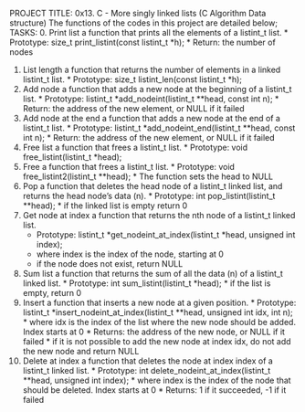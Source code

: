 PROJECT TITLE: 0x13. C - More singly linked lists (C Algorithm Data structure)
The functions of the codes in this project are detailed below;
TASKS:
0. Print list
	a function that prints all the elements of a listint_t list.
		* Prototype: size_t print_listint(const listint_t *h);
		* Return: the number of nodes
1. List length
	a function that returns the number of elements in a linked listint_t list.
		* Prototype: size_t listint_len(const listint_t *h);
2. Add node
	a function that adds a new node at the beginning of a listint_t list.
		* Prototype: listint_t *add_nodeint(listint_t **head, const int n);
		* Return: the address of the new element, or NULL if it failed
3. Add node at the end
	a function that adds a new node at the end of a listint_t list.
		* Prototype: listint_t *add_nodeint_end(listint_t **head, const int n);
		* Return: the address of the new element, or NULL if it failed
4. Free list
	a function that frees a listint_t list.
		* Prototype: void free_listint(listint_t *head);
5. Free
	a function that frees a listint_t list.
		* Prototype: void free_listint2(listint_t **head);
		* The function sets the head to NULL
6. Pop
	a function that deletes the head node of a listint_t linked list, and returns the head node’s data (n).
		* Prototype: int pop_listint(listint_t **head);
		* if the linked list is empty return 0
7. Get node at index
	a function that returns the nth node of a listint_t linked list.
	* Prototype: listint_t *get_nodeint_at_index(listint_t *head, unsigned int index);
	* where index is the index of the node, starting at 0
	* if the node does not exist, return NULL
8. Sum list
	 a function that returns the sum of all the data (n) of a listint_t linked list.
		* Prototype: int sum_listint(listint_t *head);
		* if the list is empty, return 0
9. Insert
	a function that inserts a new node at a given position.
		* Prototype: listint_t *insert_nodeint_at_index(listint_t **head, unsigned int idx, int n);
		* where idx is the index of the list where the new node should be added. Index starts at 0
		* Returns: the address of the new node, or NULL if it failed
		* if it is not possible to add the new node at index idx, do not add the new node and return NULL
10. Delete at index
	a function that deletes the node at index index of a listint_t linked list.
		* Prototype: int delete_nodeint_at_index(listint_t **head, unsigned int index);
		* where index is the index of the node that should be deleted. Index starts at 0
		* Returns: 1 if it succeeded, -1 if it failed


